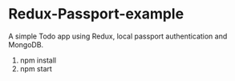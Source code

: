 # Redux-Passport-example

A simple Todo app using Redux, local passport authentication and MongoDB.

1. npm install
2. npm start
